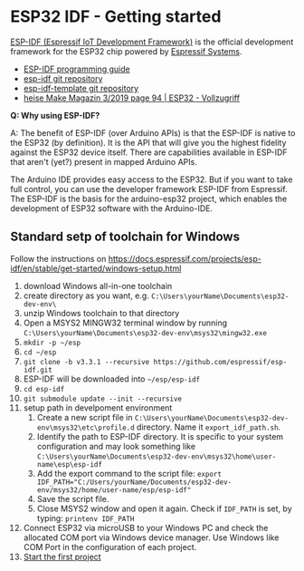 # ESP32 IDF - Getting started

[ESP-IDF (Espressif IoT Development Framework)](https://docs.espressif.com/projects/esp-idf/en/stable/index.html#) is the official development framework for the ESP32 chip powered by [Espressif Systems](https://www.espressif.com/en).

- [ESP-IDF programming guide](https://docs.espressif.com/projects/esp-idf/en/stable/index.html#)
- [esp-idf git repository](https://github.com/espressif/esp-idf)
- [esp-idf-template git repository](https://github.com/espressif/esp-idf-template)
- [heise Make Magazin 3/2019 page 94 | ESP32 - Vollzugriff](https://www.heise.de/select/make/2019/3/1561289652311894)

**Q: Why using ESP-IDF?**

A: The benefit of ESP-IDF (over Arduino APIs) is that the ESP-IDF is native to the ESP32 (by definition). It is the API that will give you the highest fidelity against the ESP32 device itself. There are capabilities available in ESP-IDF that aren't (yet?) present in mapped Arduino APIs.

The Arduino IDE provides easy access to the ESP32. But if you want to take full control, you can use the developer framework ESP-IDF from Espressif. The ESP-IDF is the basis for the arduino-esp32 project, which enables the development of ESP32 software with the Arduino-IDE.

## Standard setp of toolchain for Windows

Follow the instructions on <https://docs.espressif.com/projects/esp-idf/en/stable/get-started/windows-setup.html>

1. download Windows all-in-one toolchain
2. create directory as you want, e.g. `C:\Users\yourName\Documents\esp32-dev-env\`
3. unzip Windows toolchain to that directory
4. Open a MSYS2 MINGW32 terminal window by running `C:\Users\yourName\Documents\esp32-dev-env\msys32\mingw32.exe`
5. `mkdir -p ~/esp`
6. `cd ~/esp`
7. `git clone -b v3.3.1 --recursive https://github.com/espressif/esp-idf.git`
8. ESP-IDF will be downloaded into `~/esp/esp-idf`
9. `cd esp-idf`
10. `git submodule update --init --recursive`
11. setup path in develpoment environment
    1. Create a new script file in `C:\Users\yourName\Documents\esp32-dev-env\msys32\etc\profile.d` directory. Name it `export_idf_path.sh`.
    2. Identify the path to ESP-IDF directory. It is specific to your system configuration and may look something like `C:\Users\yourName\Documents\esp32-dev-env\msys32\home\user-name\esp\esp-idf`
    3. Add the export command to the script file: `export IDF_PATH="C:/Users/yourName/Documents/esp32-dev-env/msys32/home/user-name/esp/esp-idf"`
    4. Save the script file.
    5. Close MSYS2 window and open it again. Check if `IDF_PATH` is set, by typing: `printenv IDF_PATH`
12. Connect ESP32 via microUSB to your Windows PC and check the allocated COM port via Windows device manager. Use Windows like COM Port in the configuration of each project.
13. [Start the first project](https://docs.espressif.com/projects/esp-idf/en/stable/get-started/index.html#start-a-project)